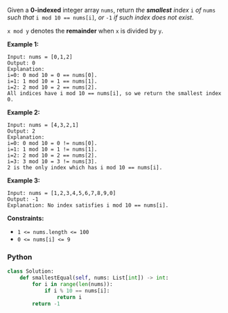 Given a  **0-indexed**  integer array  `nums`, return  _the  **smallest**  index_ `i` _of_ `nums` _such that_ `i mod 10 == nums[i]`_, or_ `-1` _if such index does not exist_.

`x mod y`  denotes the  **remainder**  when  `x`  is divided by  `y`.

**Example 1:**
```
Input: nums = [0,1,2]
Output: 0
Explanation: 
i=0: 0 mod 10 = 0 == nums[0].
i=1: 1 mod 10 = 1 == nums[1].
i=2: 2 mod 10 = 2 == nums[2].
All indices have i mod 10 == nums[i], so we return the smallest index 0.
```

**Example 2:**
```
Input: nums = [4,3,2,1]
Output: 2
Explanation: 
i=0: 0 mod 10 = 0 != nums[0].
i=1: 1 mod 10 = 1 != nums[1].
i=2: 2 mod 10 = 2 == nums[2].
i=3: 3 mod 10 = 3 != nums[3].
2 is the only index which has i mod 10 == nums[i].
```

**Example 3:**
```
Input: nums = [1,2,3,4,5,6,7,8,9,0]
Output: -1
Explanation: No index satisfies i mod 10 == nums[i].
```

**Constraints:**

- `1 <= nums.length <= 100`
- `0 <= nums[i] <= 9`


### Python
```python
class Solution:
    def smallestEqual(self, nums: List[int]) -> int:
        for i in range(len(nums)):
            if i % 10 == nums[i]:
                return i
        return -1
```